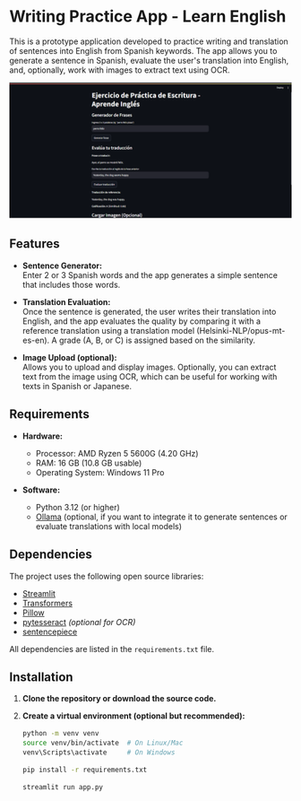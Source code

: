 # Writing Practice App - Learn English

This is a prototype application developed to practice writing and translation of sentences into English from Spanish keywords. The app allows you to generate a sentence in Spanish, evaluate the user's translation into English, and, optionally, work with images to extract text using OCR.

![Writing Learning App](./writing-practice.png)

## Features

- **Sentence Generator:**  
  Enter 2 or 3 Spanish words and the app generates a simple sentence that includes those words.
  
- **Translation Evaluation:**  
  Once the sentence is generated, the user writes their translation into English, and the app evaluates the quality by comparing it with a reference translation using a translation model (Helsinki-NLP/opus-mt-es-en). A grade (A, B, or C) is assigned based on the similarity.

- **Image Upload (optional):**  
  Allows you to upload and display images. Optionally, you can extract text from the image using OCR, which can be useful for working with texts in Spanish or Japanese.

## Requirements

- **Hardware:**  
  - Processor: AMD Ryzen 5 5600G (4.20 GHz)
  - RAM: 16 GB (10.8 GB usable)
  - Operating System: Windows 11 Pro

- **Software:**  
  - Python 3.12 (or higher)
  - [Ollama](https://ollama.com/) (optional, if you want to integrate it to generate sentences or evaluate translations with local models)

## Dependencies

The project uses the following open source libraries:
- [Streamlit](https://streamlit.io/)
- [Transformers](https://huggingface.co/transformers/)
- [Pillow](https://python-pillow.org/)
- [pytesseract](https://pypi.org/project/pytesseract/) *(optional for OCR)*
- [sentencepiece](https://github.com/google/sentencepiece)

All dependencies are listed in the `requirements.txt` file.

## Installation

1. **Clone the repository or download the source code.**

2. **Create a virtual environment (optional but recommended):**

   ```bash
   python -m venv venv
   source venv/bin/activate  # On Linux/Mac
   venv\Scripts\activate     # On Windows
   ```
   
   ```bash
   pip install -r requirements.txt
   ```
   
   ```bash
   streamlit run app.py
   ```